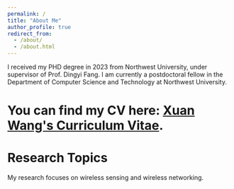 ```yaml
---
permalink: /
title: "About Me"
author_profile: true
redirect_from: 
  - /about/
  - /about.html
---
```


I received my PHD degree in 2023 from Northwest University, under supervisor of Prof. Dingyi Fang. I am currently a postdoctoral fellow in the Department of Computer Science and Technology at Northwest University. 

# You can find my CV here: [Xuan Wang's Curriculum Vitae](../assets/XueSun_CV.pdf).

Research Topics
======
My research focuses on wireless sensing and wireless networking.
